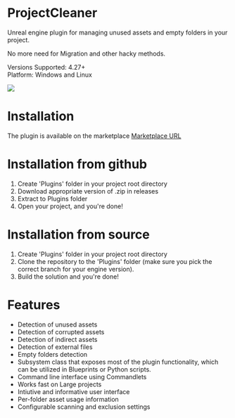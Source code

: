 # ProjectCleaner
Unreal engine plugin for managing unused assets and empty folders in your project.

No more need for Migration and other hacky methods.

Versions Supported: 4.27+   
Platform: Windows and Linux

<img src="https://github.com/ashe23/ProjectCleaner/assets/8270558/265ed34e-1b7b-46fb-953c-bc0d37c10fd1" />

# Installation
The plugin is available on the marketplace [Marketplace URL](https://www.unrealengine.com/marketplace/en-US/product/4d7f5dc837fc4b009bb91e678adf9fd0)

# Installation from github
1) Create 'Plugins' folder in your project root directory
2) Download appropriate version of .zip in releases
3) Extract to Plugins folder
4) Open your project, and you're done!

# Installation from source
1) Create 'Plugins' folder in your project root directory
2) Clone the repository to the 'Plugins' folder (make sure you pick the correct branch for your engine version).
3) Build the solution and you're done!

# Features
* Detection of unused assets
* Detection of corrupted assets
* Detection of indirect assets
* Detection of external files
* Empty folders detection
* Subsystem class that exposes most of the plugin functionality, which can be utilized in Blueprints or Python scripts.
* Command line interface using Commandlets
* Works fast on Large projects
* Intiutive and informative user interface
* Per-folder asset usage information
* Configurable scanning and exclusion settings
